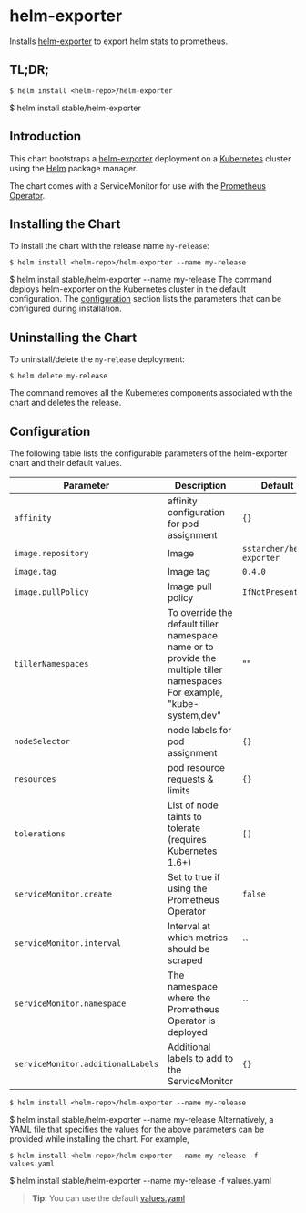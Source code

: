 # helm-exporter

Installs [helm-exporter](https://github.com/sstarcher/helm-exporter) to export helm stats to prometheus.

## TL;DR;

```console
$ helm install <helm-repo>/helm-exporter
```

$ helm install stable/helm-exporter
## Introduction

This chart bootstraps a [helm-exporter](https://github.com/sstarcher/helm-exporter) deployment on a [Kubernetes](http://kubernetes.io) cluster using the [Helm](https://helm.sh) package manager.

The chart comes with a ServiceMonitor for use with the [Prometheus Operator](https://github.com/helm/charts/tree/master/stable/prometheus-operator).

## Installing the Chart

To install the chart with the release name `my-release`:

```console
$ helm install <helm-repo>/helm-exporter --name my-release
```

$ helm install stable/helm-exporter --name my-release
The command deploys helm-exporter on the Kubernetes cluster in the default configuration. The [configuration](#configuration) section lists the parameters that can be configured during installation.

## Uninstalling the Chart

To uninstall/delete the `my-release` deployment:

```console
$ helm delete my-release
```

The command removes all the Kubernetes components associated with the chart and deletes the release.

## Configuration

The following table lists the configurable parameters of the helm-exporter chart and their default values.

Parameter | Description | Default
--- | --- | ---
`affinity` | affinity configuration for pod assignment | `{}`
`image.repository` | Image | `sstarcher/helm-exporter`
`image.tag` | Image tag | `0.4.0`
`image.pullPolicy` | Image pull policy | `IfNotPresent`
`tillerNamespaces` | To override the default tiller namespace name or to provide the multiple tiller namespaces For example, "kube-system,dev" | ""
`nodeSelector` | node labels for pod assignment | `{}`
`resources` | pod resource requests & limits | `{}`
`tolerations` | List of node taints to tolerate (requires Kubernetes 1.6+) | `[]`
`serviceMonitor.create` | Set to true if using the Prometheus Operator | `false`
`serviceMonitor.interval` | Interval at which metrics should be scraped | ``
`serviceMonitor.namespace` | The namespace where the Prometheus Operator is deployed | ``
`serviceMonitor.additionalLabels` | Additional labels to add to the ServiceMonitor | `{}`

```console
$ helm install <helm-repo>/helm-exporter --name my-release
```

$ helm install stable/helm-exporter --name my-release
Alternatively, a YAML file that specifies the values for the above parameters can be provided while installing the chart. For example,

```console
$ helm install <helm-repo>/helm-exporter --name my-release -f values.yaml
```

$ helm install stable/helm-exporter --name my-release -f values.yaml
> **Tip**: You can use the default [values.yaml](values.yaml)
